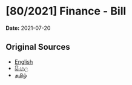 # [80/2021] Finance - Bill

**Date:** 2021-07-20

## Original Sources

- [English](https://documents.gov.lk/view/bills/2021/7/80-2021_E.pdf)
- [සිංහල](https://documents.gov.lk/view/bills/2021/7/80-2021_S.pdf)
- [தமிழ்](https://documents.gov.lk/view/bills/2021/7/80-2021_T.pdf)
